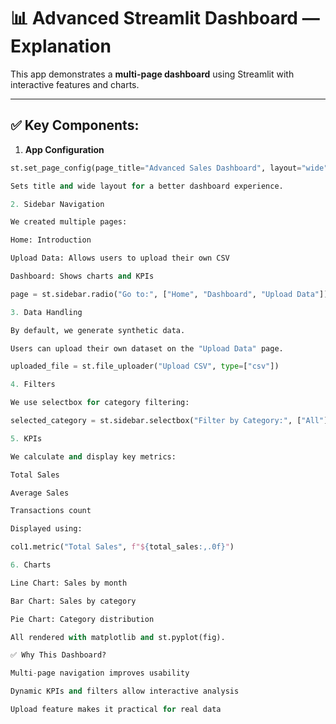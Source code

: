 # 📊 Advanced Streamlit Dashboard — Explanation

This app demonstrates a **multi-page dashboard** using Streamlit with interactive features and charts.

---

## ✅ Key Components:

1. **App Configuration**
```python
st.set_page_config(page_title="Advanced Sales Dashboard", layout="wide")

Sets title and wide layout for a better dashboard experience.

2. Sidebar Navigation

We created multiple pages:

Home: Introduction

Upload Data: Allows users to upload their own CSV

Dashboard: Shows charts and KPIs

page = st.sidebar.radio("Go to:", ["Home", "Dashboard", "Upload Data"])

3. Data Handling

By default, we generate synthetic data.

Users can upload their own dataset on the "Upload Data" page.

uploaded_file = st.file_uploader("Upload CSV", type=["csv"])

4. Filters

We use selectbox for category filtering:

selected_category = st.sidebar.selectbox("Filter by Category:", ["All"] + categories)

5. KPIs

We calculate and display key metrics:

Total Sales

Average Sales

Transactions count

Displayed using:

col1.metric("Total Sales", f"${total_sales:,.0f}")

6. Charts

Line Chart: Sales by month

Bar Chart: Sales by category

Pie Chart: Category distribution

All rendered with matplotlib and st.pyplot(fig).

✅ Why This Dashboard?

Multi-page navigation improves usability

Dynamic KPIs and filters allow interactive analysis

Upload feature makes it practical for real data

